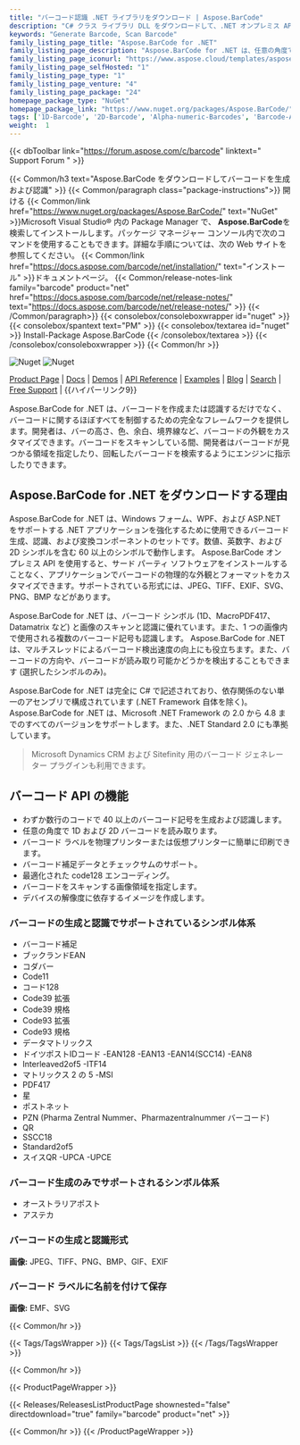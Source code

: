 ```yaml
---
title: "バーコード認識 .NET ライブラリをダウンロード | Aspose.BarCode"
description: "C# クラス ライブラリ DLL をダウンロードして、.NET オンプレミス API を介してバーコードの作成、カスタマイズ、および認識を行います。 1D (リニア)、2D、および郵便バーコードのシンボル体系をサポートします。"
keywords: "Generate Barcode, Scan Barcode"
family_listing_page_title: "Aspose.BarCode for .NET"
family_listing_page_description: "Aspose.BarCode for .NET は、任意の角度で複数の画像タイプから 1D および 2D バーコードを生成および認識するバーコード API のセットです。これはマネージ C# で記述されているため、開発者はバーコード生成および認識機能を .NET アプリケーションに簡単に追加できます。"
family_listing_page_iconurl: "https://www.aspose.cloud/templates/aspose/App_Themes/V3/images/barcode/272x272/aspose_barcode-for-net-min.png"
family_listing_page_selfHosted: "1"
family_listing_page_type: "1"
family_listing_page_venture: "4"
family_listing_page_package: "24"
homepage_package_type: "NuGet"
homepage_package_link: "https://www.nuget.org/packages/Aspose.BarCode/"
tags: ['1D-Barcode', '2D-Barcode', 'Alpha-numeric-Barcodes', 'Barcode-API', 'Barcode-symbologies']
weight:  1
---
```


{{< dbToolbar link="https://forum.aspose.com/c/barcode" linktext=" Support Forum " >}}

{{< Common/h3 text="Aspose.BarCode をダウンロードしてバーコードを生成および認識"  >}}
{{< Common/paragraph class="package-instructions">}}
開ける
{{< Common/link href="https://www.nuget.org/packages/Aspose.BarCode/" text="NuGet"  >}}Microsoft Visual Studio® 内の Package Manager で、 <b>Aspose.BarCode</b>を検索してインストールします。パッケージ マネージャー コンソール内で次のコマンドを使用することもできます。詳細な手順については、次の Web サイトを参照してください。
{{< Common/link href="https://docs.aspose.com/barcode/net/installation/" text="インストール"  >}}ドキュメントページ。
{{< Common/release-notes-link family="barcode" product="net" href="https://docs.aspose.com/barcode/net/release-notes/" text="https://docs.aspose.com/barcode/net/release-notes/"  >}}
{{< /Common/paragraph>}}
{{< consolebox/consoleboxwrapper id="nuget" >}}
       {{< consolebox/spantext text="PM" >}}
       {{< consolebox/textarea id="nuget" >}} Install-Package Aspose.BarCode {{< /consolebox/textarea >}}
{{< /consolebox/consoleboxwrapper >}}
{{< Common/hr >}}

![Nuget](https://img.shields.io/nuget/v/Aspose.BarCode) ![Nuget](https://img.shields.io/nuget/dt/Aspose.BarCode?label=nuget%20downloads)

[Product Page](https://products.aspose.com/barcode/net/) | [Docs](https://docs.aspose.com/barcode/net/) | [Demos](https://products.aspose.app/barcode/family) | [API Reference](https://reference.aspose.com/barcode/net/) | [Examples](https://github.com/aspose-barcode/Aspose.BarCode-for-.NET) | [Blog](https://blog.aspose.com/category/barcode/) | [Search](https://search.aspose.com/) | [Free Support](https://forum.aspose.com/c/barcode) | {{ハイパーリンク9}}

Aspose.BarCode for .NET は、バーコードを作成または認識するだけでなく、バーコードに関するほぼすべてを制御するための完全なフレームワークを提供します。開発者は、バーの高さ、色、余白、境界線など、バーコードの外観をカスタマイズできます。バーコードをスキャンしている間、開発者はバーコードが見つかる領域を指定したり、回転したバーコードを検索するようにエンジンに指示したりできます。

## Aspose.BarCode for .NET をダウンロードする理由

Aspose.BarCode for .NET は、Windows フォーム、WPF、および ASP.NET をサポートする .NET アプリケーションを強化するために使用できるバーコード生成、認識、および変換コンポーネントのセットです。数値、英数字、および 2D シンボルを含む 60 以上のシンボルで動作します。 Aspose.BarCode オン プレミス API を使用すると、サード パーティ ソフトウェアをインストールすることなく、アプリケーションでバーコードの物理的な外観とフォーマットをカスタマイズできます。サポートされている形式には、JPEG、TIFF、EXIF、SVG、PNG、BMP などがあります。

Aspose.BarCode for .NET は、バーコード シンボル (1D、MacroPDF417、Datamatrix など) と画像のスキャンと認識に優れています。また、1 つの画像内で使用される複数のバーコード記号も認識します。 Aspose.BarCode for .NET は、マルチスレッドによるバーコード検出速度の向上にも役立ちます。また、バーコードの方向や、バーコードが読み取り可能かどうかを検出することもできます (選択したシンボルのみ)。

Aspose.BarCode for .NET は完全に C# で記述されており、依存関係のない単一のアセンブリで構成されています (.NET Framework 自体を除く)。 Aspose.BarCode for .NET は、Microsoft .NET Framework の 2.0 から 4.8 までのすべてのバージョンをサポートします。また、.NET Standard 2.0 にも準拠しています。

> Microsoft Dynamics CRM および Sitefinity 用のバーコード ジェネレーター プラグインも利用できます。

## バーコード API の機能

- わずか数行のコードで 40 以上のバーコード記号を生成および認識します。
- 任意の角度で 1D および 2D バーコードを読み取ります。
- バーコード ラベルを物理プリンターまたは仮想プリンターに簡単に印刷できます。
- バーコード補足データとチェックサムのサポート。
- 最適化された code128 エンコーディング。
- バーコードをスキャンする画像領域を指定します。
- デバイスの解像度に依存するイメージを作成します。

### バーコードの生成と認識でサポートされているシンボル体系

- バーコード補足
- ブックランドEAN
- コダバー
- Code11
- コード128
- Code39 拡張
- Code39 規格
- Code93 拡張
- Code93 規格
- データマトリックス
- ドイツポストIDコード
-EAN128
-EAN13
-EAN14(SCC14)
-EAN8
- Interleaved2of5
-ITF14
- マトリックス 2 の 5
-MSI
- PDF417
- 星
- ポストネット
- PZN (Pharma Zentral Nummer、Pharmazentralnummer バーコード)
- QR
- SSCC18
- Standard2of5
- スイスQR
-UPCA
-UPCE

### バーコード生成のみでサポートされるシンボル体系

- オーストラリアポスト
- アステカ

### バーコードの生成と認識形式

**画像:** JPEG、TIFF、PNG、BMP、GIF、EXIF

### バーコード ラベルに名前を付けて保存

**画像:** EMF、SVG

{{< Common/hr >}}

{{< Tags/TagsWrapper >}}
 {{< Tags/TagsList >}}
{{< /Tags/TagsWrapper >}}

{{< Common/hr >}}

{{< ProductPageWrapper >}}
<!-- ReleasesListProductPage-->
   {{< Releases/ReleasesListProductPage shownested="false"  directdownload="true" family="barcode" product="net" >}}
<!-- /ReleasesListProductPage-->
{{< Common/hr >}}
{{< /ProductPageWrapper >}}

